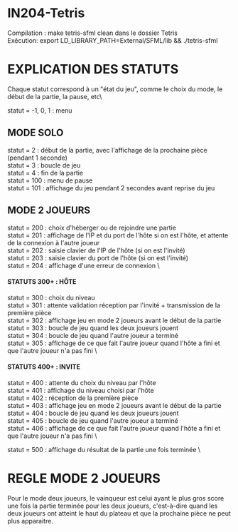 # IN204-Tetris


Compilation : make tetris-sfml clean dans le dossier Tetris\
Exécution: export LD_LIBRARY_PATH=External/SFML/lib && ./tetris-sfml



# EXPLICATION DES STATUTS

Chaque statut correspond à un "état du jeu", comme le choix du mode, le début de la partie, la pause, etc\


statut = -1, 0, 1 : menu


## MODE SOLO


statut = 2 : début de la partie, avec l'affichage de la prochaine pièce (pendant 1 seconde)\
statut = 3 : boucle de jeu \
statut = 4 : fin de la partie \
statut = 100 : menu de pause \
statut  = 101 : affichage du jeu pendant 2 secondes avant reprise du jeu


## MODE 2 JOUEURS


statut = 200 : choix d'héberger ou de rejoindre une partie \
statut = 201 : affichage de l'IP et du port de l'hôte si on est l'hôte, et attente de la connexion à l'autre joueur \
statut = 202 : saisie clavier de l'IP de l'hôte (si on est l'invité) \
statut = 203 : saisie clavier du port de l'hôte (si on est l'invité) \
statut = 204 : affichage d'une erreur de connexion \


#### STATUTS 300+ : HÔTE


statut = 300 : choix du niveau \
statut = 301 : attente validation réception par l'invité + transmission de la première pièce \
statut = 302 : affichage jeu en mode 2 joueurs avant le début de la partie \
statut = 303 : boucle de jeu quand les deux joueurs jouent \
statut = 304 : boucle de jeu quand l'autre joueur a terminé \
statut = 305 : affichage de ce que fait l'autre joueur quand l'hôte a fini et que l'autre joueur n'a pas fini \


#### STATUTS 400+ : INVITE


statut = 400 : attente du choix du niveau par l'hôte \
statut = 401 : affichage du niveau choisi par l'hôte \
statut = 402 : réception de la première pièce \
statut = 403 : affichage jeu en mode 2 joueurs avant le début de la partie \
statut = 404 : boucle de jeu quand les deux joueurs jouent \
statut = 405 : boucle de jeu quand l'autre joueur a terminé \
statut = 406 : affichage de ce que fait l'autre joueur quand l'hôte a fini et que l'autre joueur n'a pas fini \


statut = 500 : affichage du résultat de la partie une fois terminée \

# REGLE MODE 2 JOUEURS


Pour le mode deux joueurs, le vainqueur est celui ayant le plus gros score une fois la partie terminée pour  les deux joueurs, c'est-à-dire quand les deux joueurs ont atteint le haut du plateau et que la prochaine pièce ne peut plus apparaitre.
